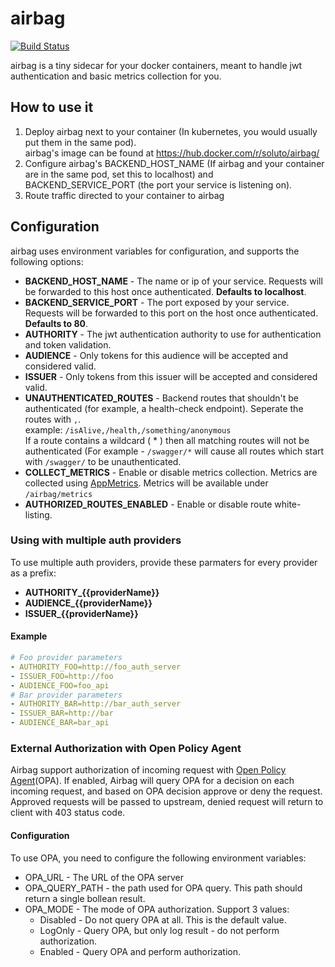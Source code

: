 # airbag
[![Build Status](https://travis-ci.org/Soluto/airbag.svg?branch=master)](https://travis-ci.org/Soluto/airbag)   
   
airbag is a tiny sidecar for your docker containers, meant to handle jwt authentication and basic metrics collection for you.

## How to use it
1. Deploy airbag next to your container (In kubernetes, you would usually put them in the same pod).  
   airbag's image can be found at https://hub.docker.com/r/soluto/airbag/
2. Configure airbag's BACKEND_HOST_NAME (If airbag and your container are in the same pod, set this to localhost) and BACKEND_SERVICE_PORT (the port your service is listening on). 
3. Route traffic directed to your container to airbag 

## Configuration
airbag uses environment variables for configuration, and supports the following options:
* **BACKEND_HOST_NAME** - The name or ip of your service. Requests will be forwarded to this host once authenticated. **Defaults to localhost**.
* **BACKEND_SERVICE_PORT** - The port exposed by your service. Requests will be forwarded to this port on the host once authenticated. **Defaults to 80**.
* **AUTHORITY** - The jwt authentication authority to use for authentication and token validation.
* **AUDIENCE** - Only tokens for this audience will be accepted and considered valid.
* **ISSUER** - Only tokens from this issuer will be accepted and considered valid.
* **UNAUTHENTICATED_ROUTES** - Backend routes that shouldn't be authenticated (for example, a health-check endpoint). Seperate the routes with `,`.  
example: `/isAlive,/health,/something/anonymous`  
If a route contains a wildcard ( * ) then all matching routes will not be authenticated (For example - `/swagger/*` will cause all routes which start with `/swagger/` to be unauthenticated.   
* **COLLECT_METRICS** - Enable or disable metrics collection. Metrics are collected using [AppMetrics](https://github.com/AppMetrics/AppMetrics).
Metrics will be available under `/airbag/metrics`
* **AUTHORIZED_ROUTES_ENABLED** - Enable or disable route white-listing.

### Using with multiple auth providers
To use multiple auth providers, provide these parmaters for every provider as a prefix:
* **AUTHORITY_{{providerName}}**
* **AUDIENCE_{{providerName}}**
* **ISSUER_{{providerName}}**

#### Example
```yaml
# Foo provider parameters
- AUTHORITY_FOO=http://foo_auth_server
- ISSUER_FOO=http://foo
- AUDIENCE_FOO=foo_api
# Bar provider parameters
- AUTHORITY_BAR=http://bar_auth_server
- ISSUER_BAR=http://bar
- AUDIENCE_BAR=bar_api
```

### External Authorization with Open Policy Agent
Airbag support authorization of incoming request with [Open Policy Agent](https://www.openpolicyagent.org)(OPA). 
If enabled, Airbag will query OPA for a decision on each incoming request, and based on OPA decision approve or deny the request.
Approved requests will be passed to upstream, denied request will return to client with 403 status code.

#### Configuration
To use OPA, you need to configure the following environment variables:
* OPA_URL - The URL of the OPA server
* OPA_QUERY_PATH - the path used for OPA query. This path should return a single bollean result.
* OPA_MODE - The mode of OPA authorization. Support 3 values:
  * Disabled - Do not query OPA at all. This is the default value.
  * LogOnly - Query OPA, but only log result - do not perform authorization. 
  * Enabled - Query OPA and perform authorization.